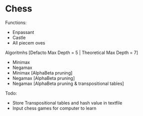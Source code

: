# Chess
Functions:
  - Enpassant
  - Castle
  - All piecem oves

Algoritmhs [Defacto Max Depth = 5 | Theoretical Max Depth = 7]
  - Minimax
  - Negamax
  - Minimax [AlphaBeta pruning]
  - Negamax [AlphaBeta pruning]
  - Negamax [AlphaBeta pruning & transpositional tables]

Todo:
  - Store Transpositional tables and hash value in textfile
  - Input chess games for computer to learn

